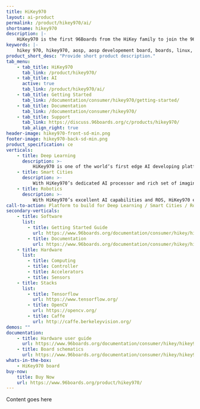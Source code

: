 ```yaml
---
title: HiKey970
layout: ai-product
permalink: /product/hikey970/ai/
shortname: hikey970
description: |-
    HiKey970 is the first 96Boards from the HiKey family to join the 96Boards.ai initiative. The HiKey970 features the HiSilicon Kirin 970 SoC with HiAI Architecture and a dedicated NPU. Stacked with LPDDR4X 1866MHz memory, 64GB UFS 2.1 storage, Bluetooth, WIFI, GPS among many other features, this board is made for developers looking maximize accelerated AI capabilities not found in most other development platforms!
keywords: |-
    hikey 970, hikey970, aosp, aosp developement board, boards, linux, ai, artificial intelligence
product_short_desc: "Provide short product description."
tab_menu:
    - tab_title: HiKey970
      tab_link: /product/hikey970/
    - tab_title: AI
      active: true
      tab_link: /product/hikey970/ai/
    - tab_title: Getting Started
      tab_link: /documentation/consumer/hikey970/getting-started/
    - tab_title: Documentation
      tab_link: /documentation/consumer/hikey970/
    - tab_title: Support
      tab_link: https://discuss.96boards.org/c/products/hikey970/
      tab_align_right: true
header-image: hikey970-front-sd-min.png
footer-image: hikey970-back-sd-min.png
product_specification: ce
verticals:
    - title: Deep Learning
      description: >-
          HiKey970 is one of the world‘s first edge AI developing platform with a dedicated Neural-network Processing Unit (NPU). HiKey970 provides frequently used artificial intelligence function APIs，model management APIs and basic operator computing APIs, so developers can focus on developing new AI applications instead of focusing on performance tuning.
    - title: Smart Cities
      description: >-
          With HiKey970’s dedicated AI processor and rich set of imaging and I/Os, HiKey970 enables developers to build highly integrated flexible products for AI-based intelligent cameras in smart cities. With a powerful NPU and HiAI SDK on HiKey970 makes it easy for developers to transform video into valuable insights.
    - title: Robotics
      description: >-
          With HiKey970’s excellent AI capabilities and ROS, HiKey970 enables developers to build a robot which is capable of perception, planning, decision autonomously. The robots can even fight with each other automatically by deep reinforcement learning based decision making. The powerful NPU on HiKey970 allows a robot to demonstrate a certain level of intelligence.
call-to-action: Platform to build for Deep Learning / Smart Cities / Robotics
secondary-verticals:
    - title: Software
      list:
        - title: Getting Started Guide
          url: https://www.96boards.org/documentation/consumer/hikey/hikey970/getting-started/
        - title: Documentation
          url: https://www.96boards.org/documentation/consumer/hikey/hikey970/
    - title: Hardware
      list:
        - title: Computing
        - title: Controller
        - title: Accelerators
        - title: Sensors
    - title: Stacks
      list:
        - title: Tensorflow
          url: https://www.tensorflow.org/
        - title: OpenCV
          url: https://opencv.org/
        - title: Caffe
          url: http://caffe.berkeleyvision.org/
demos: ""
documentation:
    - title: Hardware user guide
      url: https://www.96boards.org/documentation/consumer/hikey/hikey970/hardware-docs/files/hikey970-user-manual.pdf
    - title: Board schematics
      url: https://www.96boards.org/documentation/consumer/hikey/hikey970/hardware-docs/files/hikey970-schematics.pdf
whats-in-the-box:
    - HiKey970 board
buy-now: 
    title: Buy Now
    url: https://www.96boards.org/product/hikey970/
---
```

Content goes here

